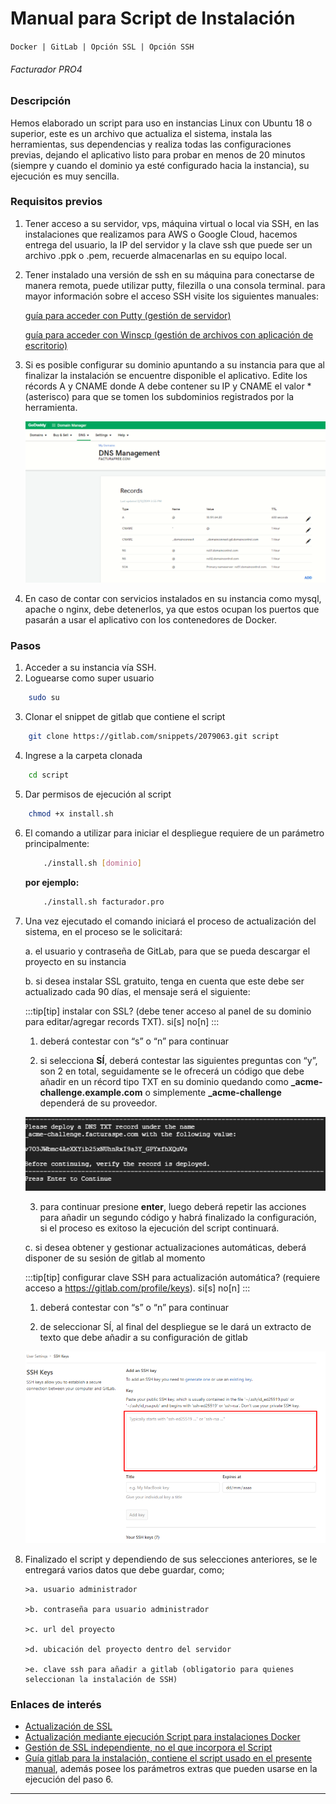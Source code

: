 # Manual para Script de Instalación

`Docker | GitLab | Opción SSL | Opción SSH`

###### Facturador PRO4

### Descripción

Hemos elaborado un script para uso en instancias Linux con Ubuntu 18 o superior, este es un archivo que actualiza el sistema, instala las herramientas, sus dependencias y realiza todas las configuraciones previas, dejando el aplicativo listo para probar en menos de 20 minutos (siempre y cuando el dominio ya esté configurado hacia la instancia), su ejecución es muy sencilla.

### Requisitos previos

1.  Tener acceso a su servidor, vps, máquina virtual o local via SSH, en
    las instalaciones que realizamos para AWS o Google Cloud, hacemos
    entrega del usuario, la IP del servidor y la clave ssh que puede ser
    un archivo .ppk o .pem, recuerde almacenarlas en su equipo local.
2.  Tener instalado una versión de ssh en su máquina para conectarse de
    manera remota, puede utilizar putty, filezilla o una consola
    terminal. para mayor información sobre el acceso SSH visite los
    siguientes manuales:

    [guía para acceder con Putty (gestión de
    servidor)](https://docs.google.com/document/d/1PmQejvNd_dkXVm8DPUYlQTag0wvES46tMpxX3MPhkNY/edit#heading=h.nezjsyganf1w)

    [guía para acceder con Winscp (gestión de archivos con aplicación de
    escritorio)](gu%C3%ADa%20para%20acceder%20con%20Winscp%20%28gesti%C3%B3n%20de%20archivos%20con%20aplicaci%C3%B3n%20de%20escritorio%29)

3.  Si es posible configurar su dominio apuntando a su instancia para
    que al finalizar la instalación se encuentre disponible el
    aplicativo. Edite los récords A y CNAME donde A debe contener su IP
    y CNAME el valor \* (asterisco) para que se tomen los subdominios
    registrados por la herramienta.

    ![dns imagen](/img/guide-script/guide-script-dns.png)

4.  En caso de contar con servicios instalados en su instancia como
    mysql, apache o nginx, debe detenerlos, ya que estos ocupan los
    puertos que pasarán a usar el aplicativo con los contenedores de
    Docker.

### Pasos

1.  Acceder a su instancia vía SSH.
2.  Loguearse como super usuario

```bash
    sudo su
```

3.  Clonar el snippet de gitlab que contiene el script

```bash
    git clone https://gitlab.com/snippets/2079063.git script
```

4.  Ingrese a la carpeta clonada

```bash
    cd script
```

5.  Dar permisos de ejecución al script

```bash
    chmod +x install.sh
```

6.  El comando a utilizar para iniciar el despliegue requiere de un
    parámetro principalmente:

    ```bash
        ./install.sh [dominio]
    ```

    **por ejemplo:**

    ```bash
        ./install.sh facturador.pro
    ```

7.  Una vez ejecutado el comando iniciará el proceso de actualización del sistema, en el proceso se le solicitará:

    a. el usuario y contraseña de GitLab, para que se pueda descargar el proyecto en su instancia

    b. si desea instalar SSL gratuito, tenga en cuenta que este debe ser actualizado cada 90 días, el mensaje será el siguiente:

    :::tip[tip]
    instalar con SSL? (debe tener acceso al panel de su dominio para editar/agregar records TXT). si[s] no[n]
    :::

    1. deberá contestar con “s” o “n” para continuar

    2. si selecciona **SÍ**, deberá contestar las siguientes preguntas con “y”, son 2 en total, seguidamente se le ofrecerá un código que debe añadir en un récord tipo TXT en su dominio quedando como **\_acme-challenge.example.com** o simplemente **\_acme-challenge** dependerá de su proveedor.

    ![ejemplo imagen](/img/guide-script/guide-script-ejemplo.png)

    3. para continuar presione **enter**, luego deberá repetir las acciones para añadir un segundo código y habrá finalizado la configuración, si el proceso es exitoso la ejecución del script continuará.

    c. si desea obtener y gestionar actualizaciones automáticas, deberá disponer de su sesión de gitlab al momento

    :::tip[tip]
    configurar clave SSH para actualización automática? (requiere acceso a https://gitlab.com/profile/keys). si[s] no[n]
    :::

    1. deberá contestar con “s” o “n” para continuar

    2. de seleccionar SÍ, al final del despliegue se le dará un extracto de texto que debe añadir a su configuración de gitlab

    ![key imagen](/img/guide-script/guide-script-key.png)

8.  Finalizado el script y dependiendo de sus selecciones anteriores, se le entregará varios datos que debe guardar, como;

        >a. usuario administrador

        >b. contraseña para usuario administrador

        >c. url del proyecto

        >d. ubicación del proyecto dentro del servidor

        >e. clave ssh para añadir a gitlab (obligatorio para quienes seleccionan la instalación de SSH)

### Enlaces de interés

- [Actualización de
  SSL](https://gitlab.com/b.mendoza/facturadorpro3/-/snippets/1955372)
- [Actualización mediante ejecución Script para instalaciones
  Docker](https://gitlab.com/b.mendoza/facturadorpro3/-/wikis/Script-Update-Docker)
- [Gestión de SSL independiente, no el que incorpora el
  Script](https://docs.google.com/document/d/1D87YJ9fq9yHiAauu6SGVugiC3m_i42DrFUt6VKYXuDI/edit#heading=h.5gkh9djmh9b)
- [Guía gitlab para la instalación, contiene el script usado en el
  presente
  manual](https://gitlab.com/b.mendoza/facturadorpro3/-/snippets/1971490),
  además posee los parámetros extras que pueden usarse en la ejecución
  del paso 6.

---
